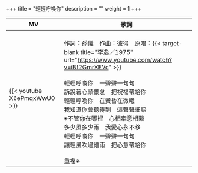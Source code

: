 +++
title = "輕輕呼喚你"
description = ""
weight = 1
+++

MV  | 歌詞  
--------------|-------
{{< youtube X6ePmqxWwU0 >}}|<br/>作詞：孫儀　作曲：彼得　原唱：{{< target-blank title="李逸／1975" url="https://www.youtube.com/watch?v=iBf2GmrXEVc" >}}<br/><br/>輕輕呼喚你　一聲聲一句句<br/>訴說著心頭懷念　把祝福帶給你<br/>輕輕呼喚你　在黃昏在微曦<br/>我知道你會聽得到　這聲聲細語<br/>※不管你在哪裡　心相牽意相繫<br/>多少風多少雨　我愛心永不移<br/>輕輕呼喚你　一聲聲一句句<br/>讓輕風吹過細雨　把心意帶給你<br/><br/>重複※